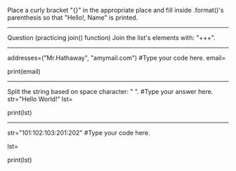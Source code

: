Place a curly bracket "{}" in the appropriate place and fill inside .format()'s parenthesis so that "Hello!, Name" is printed.
___

Question (practicing join() function)
Join the list's elements with: "+++".
___

addresses=("Mr.Hathaway", "amymail.com")
#Type your code here.
email=

print(email)

___

Split the string based on space character: " ".
#Type your answer here.
str="Hello World!"
lst=
 
print(lst)
___

str="101:102:103:201:202"
#Type your code here.

lst=

print(lst)